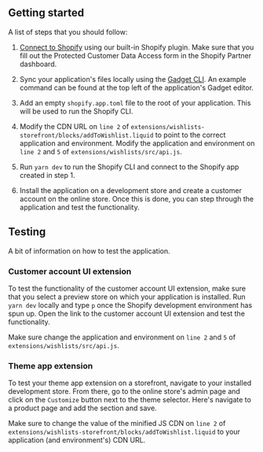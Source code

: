 ## Getting started

A list of steps that you should follow:

1. [Connect to Shopify](https://docs.gadget.dev/guides/tutorials/connecting-to-shopify#connecting-to-shopify) using our built-in Shopify plugin. Make sure that you fill out the Protected Customer Data Access form in the Shopify Partner dashboard.

2. Sync your application's files locally using the [Gadget CLI](https://docs.gadget.dev/guides/development-tools/cli). An example command can be found at the top left of the application's Gadget editor.

3. Add an empty `shopify.app.toml` file to the root of your application. This will be used to run the Shopify CLI.

4. Modify the CDN URL on `line 2` of `extensions/wishlists-storefront/blocks/addToWishlist.liquid` to point to the correct application and environment. Modify the application and environment on `line 2` and `5` of `extensions/wishlists/src/api.js`.

5. Run `yarn dev` to run the Shopify CLI and connect to the Shopify app created in step 1.

6. Install the application on a development store and create a customer account on the online store. Once this is done, you can step through the application and test the functionality.

## Testing

A bit of information on how to test the application.

### Customer account UI extension

To test the functionality of the customer account UI extension, make sure that you select a preview store on which your application is installed. Run `yarn dev` locally and type `p` once the Shopify development environment has spun up. Open the link to the customer account UI extension and test the functionality.

Make sure change the application and environment on `line 2` and `5` of `extensions/wishlists/src/api.js`.

### Theme app extension

To test your theme app extension on a storefront, navigate to your installed development store. From there, go to the online store's admin page and click on the `Customize` button next to the theme selector. Here's navigate to a product page and add the section and save.

Make sure to change the value of the minified JS CDN on `line 2` of `extensions/wishlists-storefront/blocks/addToWishlist.liquid` to your application (and environment's) CDN URL.

